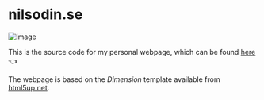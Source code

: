 # nilsodin.se
![image](https://github.com/nidoslin/nilsodin.se/assets/46500465/d4d91f3b-9649-4200-b4d5-c57bb181b95d)

This is the source code for my personal webpage, which can be found [here](www.nilsodin.se) 👈

The webpage is based on the *Dimension* template available from [html5up.net](https://html5up.net/).
